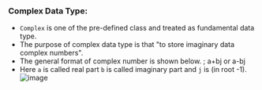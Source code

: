 ### Complex Data Type:
- `Complex` is one of the pre-defined class and treated as fundamental data type.
- The purpose of complex data type is that "to store imaginary data complex numbers".
- The general format of complex number is shown below. ; a+bj or a-bj
- Here `a` is called real part `b` is called imaginary part and `j` is (in root -1). 
![image](https://github.com/user-attachments/assets/30753d9a-dba1-43c6-8e51-ecceb29f2363)

